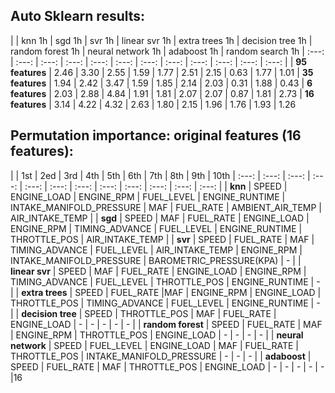 ## Auto Sklearn results:
| | knn 1h | sgd 1h | svr 1h | linear svr 1h | extra trees 1h | decision tree 1h | random forest 1h | neural network 1h | adaboost 1h | random search 1h
| :---: | :---: | :---: | :---: | :---: | :---: | :---: | :---: | :---: | :---: | :---: | :---: |
| **95 features** | 2.46 | 3.30 | 2.55 | 1.59 | 1.77 | 2.51 | 2.15 | 0.63 | 1.77 |  1.01
| **35 features** | 1.94 | 2.42 | 3.47 | 1.59 | 1.85 | 2.14 | 2.03 | 0.31 | 1.88 |  0.43
| **6 features** | 2.03 | 2.88 | 4.84 | 1.91 | 1.81 | 2.07 | 2.07 | 0.87 | 1.81 |  2.73
| **16 features** | 3.14 | 4.22 | 4.32 | 2.63 | 1.80 | 2.15 | 1.96 | 1.76 | 1.93 |  1.26

## Permutation importance: original features (16 features):
|  | 1st | 2ed | 3rd | 4th | 5th | 6th | 7th | 8th | 9th | 10th
| :---: | :---: | :---: | :---: | :---: | :---: | :---: | :---: | :---: | :---: | :---: | :---: |
| **knn** | SPEED | ENGINE_LOAD  | ENGINE_RPM  | FUEL_LEVEL  | ENGINE_RUNTIME | INTAKE_MANIFOLD_PRESSURE | MAF | FUEL_RATE | AMBIENT_AIR_TEMP | AIR_INTAKE_TEMP |
| **sgd** | SPEED     | MAF       | FUEL_RATE  | ENGINE_LOAD  | ENGINE_RPM  | TIMING_ADVANCE  | FUEL_LEVEL  | ENGINE_RUNTIME  | THROTTLE_POS  | AIR_INTAKE_TEMP |
| **svr** | SPEED     | FUEL_RATE  | MAF       | TIMING_ADVANCE  | FUEL_LEVEL  | AIR_INTAKE_TEMP | ENGINE_RPM  | INTAKE_MANIFOLD_PRESSURE  | BAROMETRIC_PRESSURE(KPA) | - |
| **linear svr** | SPEED     | MAF       | FUEL_RATE  | ENGINE_LOAD  | ENGINE_RPM  | TIMING_ADVANCE  | FUEL_LEVEL  | THROTTLE_POS  | ENGINE_RUNTIME  | - | 
| **extra trees** | SPEED     | FUEL_RATE  |MAF       | ENGINE_RPM  | ENGINE_LOAD  | THROTTLE_POS  | TIMING_ADVANCE  | FUEL_LEVEL  | ENGINE_RUNTIME  | - | 
| **decision tree** | SPEED     | THROTTLE_POS  | MAF       | FUEL_RATE  | ENGINE_LOAD  | - | - | - | - |  - |
| **random forest** | SPEED     | FUEL_RATE  | MAF       | ENGINE_RPM  | THROTTLE_POS  | ENGINE_LOAD  | - | - | - | - |
| **neural network** | SPEED     | FUEL_LEVEL | ENGINE_LOAD  | MAF      | FUEL_RATE  | THROTTLE_POS  | INTAKE_MANIFOLD_PRESSURE  | - | - | - | 
| **adaboost** | SPEED     | FUEL_RATE  | MAF       | THROTTLE_POS  | ENGINE_LOAD  | - | - | - | - | - |16 